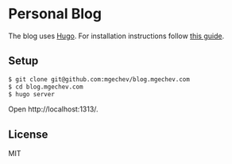 # Personal Blog

The blog uses [Hugo](https://gohugo.io/). For installation instructions follow [this guide](https://gohugo.io/getting-started/quick-start/).

## Setup

```bash
$ git clone git@github.com:mgechev/blog.mgechev.com
$ cd blog.mgechev.com
$ hugo server
```

Open http://localhost:1313/.

## License

MIT

